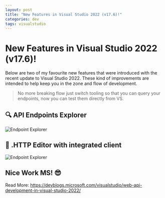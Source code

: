 ```yaml
---
layout: post
title: "New Features in Visual Studio 2022 (v17.6)!"
categories: dev
tags: visualstudio
---
```


# New Features in Visual Studio 2022 (v17.6)!

Below are two of my favourite new features that were introduced with the recent update to Visual Studio 2022. These kind of improvements are intended to help keep you in the zone and flow of development.

> No more breaking flow just switch tooling so that you can query your endpoints, now you can test them directly from VS.

## 🔍 API Endpoints Explorer

![Endpoint Explorer](https://andrewbevan.me/assets/images/2023-05-16-endpoint-explorer.png "Endpoint Explorer")

## 📝 .HTTP Editor with integrated client

![Endpoint Explorer](https://andrewbevan.me/assets/images/2023-05-16-http-editor.png ".HTTP Editor")

## Nice Work MS! 😎

Read More: <https://devblogs.microsoft.com/visualstudio/web-api-development-in-visual-studio-2022/>
